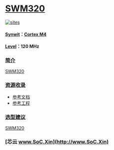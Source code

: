 ﻿# [SWM320](https://github.com/SoCXin/SWM320)

[![sites](http://182.61.61.133/link/resources/SoC.png)](http://www.SoC.Xin)

#### [Synwit](http://www.synwit.cn)：[Cortex M4](https://github.com/sochub/CM4)
#### [Level](https://github.com/SoCXin/Level)：120 MHz

### [简介](https://github.com/SoCXin/SWM320/wiki)

[SWM320](https://github.com/SoCXin/SWM320)

### [资源收录](https://github.com/SoCXin)

* [参考文档](docs/)
* [参考工程](project/)

### [选型建议](https://github.com/SoCXin)

[SWM320](https://github.com/SoCXin/SWM320)

###  [芯云 www.SoC.Xin](http://www.SoC.Xin)
